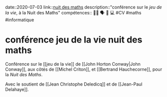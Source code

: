 date::2020-07-03
link::[nuit des maths](http://www.nuitdesmaths.org/editions-precedentes/edition-2020/les-vies-de-conway)
description::"conférence sur le _jeu de la vie_, à la Nuit des Maths"
compétences:: 🧑‍🏫 🗣️ 🧮 💻
#CV #maths #informatique 
# conférence jeu de la vie nuit des maths
Conférence sur le [[jeu de la vie]] de [[John Horton Conway|John Conway]], aux côtés de [[Michel Criton]], et [[Bertrand Hauchecorne]], pour la _Nuit des Maths_.

Avec le soutient de [[Jean Christophe Deledicq]] et de [[Jean-Paul Delahaye]].


